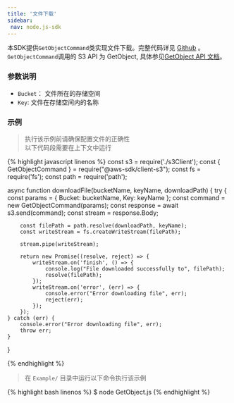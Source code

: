 ```yaml
---
title: '文件下载'
sidebar:
 nav: node.js-sdk
---
```

本SDK提供`GetObjectCommand`类实现文件下载。完整代码详见 [Github](https://github.com/aws/aws-sdk-js-v3/blob/main/clients/client-s3/src/commands/GetObjectCommand.ts) 。
`GetObjectCommand`调用的 S3 API 为 GetObject, 具体参见[GetObject API 文档](https://docs.aws.amazon.com/AmazonS3/latest/API/API_GetObject.html)。



### 参数说明
- `Bucket`： 文件所在的存储空间
- `Key`: 文件在存储空间内的名称



### 示例
> 执行该示例前请确保配置文件的正确性<br>以下代码段需要在上下文中运行

<div class="copyable" markdown="1">
{% highlight javascript linenos %}
const s3 = require('./s3Client');
const { GetObjectCommand } = require("@aws-sdk/client-s3");
const fs = require('fs');
const path = require('path');

async function downloadFile(bucketName, keyName, downloadPath) {
    try {
        const params = {
            Bucket: bucketName,
            Key: keyName
        };
        const command = new GetObjectCommand(params);
        const response = await s3.send(command);
        const stream = response.Body;

        const filePath = path.resolve(downloadPath, keyName);
        const writeStream = fs.createWriteStream(filePath);

        stream.pipe(writeStream);

        return new Promise((resolve, reject) => {
            writeStream.on('finish', () => {
                console.log("File downloaded successfully to", filePath);
                resolve(filePath);
            });
            writeStream.on('error', (err) => {
                console.error("Error downloading file", err);
                reject(err);
            });
        });
    } catch (err) {
        console.error("Error downloading file", err);
        throw err;
    }
}

{% endhighlight %}
</div>

> 在 `Example/` 目录中运行以下命令执行该示例
<div class="copyable" markdown="1">
{% highlight bash linenos %}
$ node GetObject.js <bucketName> <keyName> <downloadPath>
{% endhighlight %}
</div>
